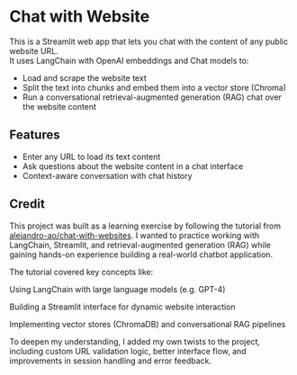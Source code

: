 # Chat with Website

This is a Streamlit web app that lets you chat with the content of any public website URL.  
It uses LangChain with OpenAI embeddings and Chat models to:  
- Load and scrape the website text  
- Split the text into chunks and embed them into a vector store (Chroma)  
- Run a conversational retrieval-augmented generation (RAG) chat over the website content  

## Features

- Enter any URL to load its text content  
- Ask questions about the website content in a chat interface  
- Context-aware conversation with chat history  

## Credit
This project was built as a learning exercise by following the tutorial from [alejandro-ao/chat-with-websites](https://youtu.be/bupx08ZgSFg?si=zxUf1Gf3QHxJfAHY). I wanted to practice working with LangChain, Streamlit, and retrieval-augmented generation (RAG) while gaining hands-on experience building a real-world chatbot application.

The tutorial covered key concepts like:

Using LangChain with large language models (e.g. GPT-4)

Building a Streamlit interface for dynamic website interaction

Implementing vector stores (ChromaDB) and conversational RAG pipelines

To deepen my understanding, I added my own twists to the project, including custom URL validation logic, better interface flow, and improvements in session handling and error feedback.